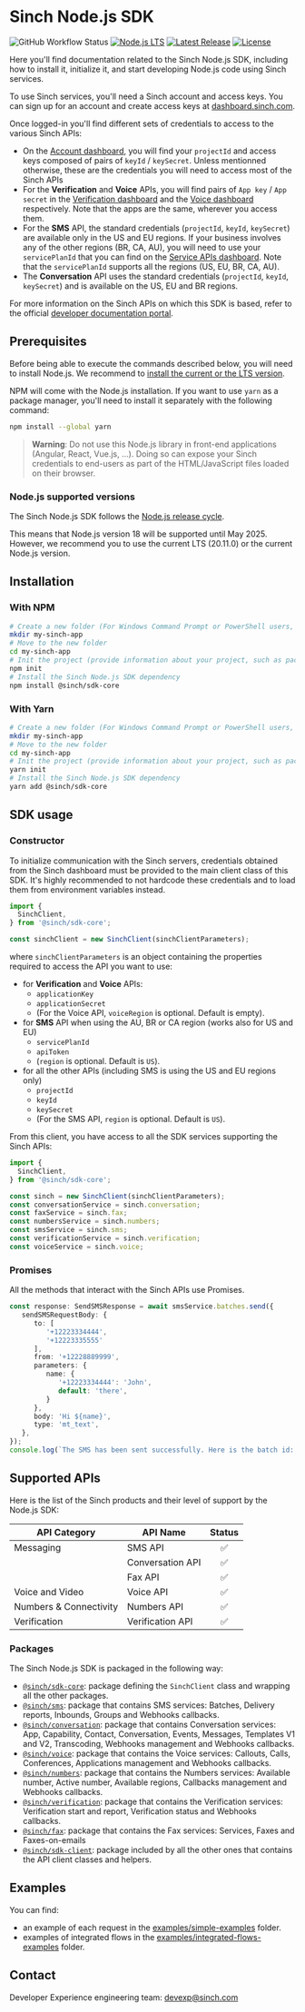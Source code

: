 # Sinch Node.js SDK

![GitHub Workflow Status](https://img.shields.io/github/actions/workflow/status/sinch/sinch-sdk-node/run-ci.yaml?branch=main)
[![Node.js LTS](https://img.shields.io/badge/Node.js-LTS%20supported-brightgreen)](https://nodejs.org/en/download/)
[![Latest Release](https://img.shields.io/npm/v/@sinch/sdk-core?label=%40sinch%2Fsdk-core&labelColor=FFC658)](https://www.npmjs.com/package/@sinch/sdk-core)
[![License](https://img.shields.io/badge/License-Apache_2.0-blue.svg)](https://github.com/sinch/sinch-sdk-node/blob/main/LICENSE)

Here you'll find documentation related to the Sinch Node.js SDK, including how to install it, initialize it, and start developing Node.js code using Sinch services.

To use Sinch services, you'll need a Sinch account and access keys. You can sign up for an account and create access keys at [dashboard.sinch.com](https://dashboard.sinch.com).

Once logged-in you'll find different sets of credentials to access to the various Sinch APIs:
 - On the [Account dashboard](https://dashboard.sinch.com/account/access-keys), you will find your `projectId` and access keys composed of pairs of `keyId` / `keySecret`. Unless mentionned otherwise, these are the credentials you will need to access most of the Sinch APIs
  - For the **Verification** and **Voice** APIs, you will find pairs of `App key` / `App secret` in the [Verification dashboard](https://dashboard.sinch.com/verification/apps) and the [Voice dashboard](https://dashboard.sinch.com/voice/apps) respectively. Note that the apps are the same, wherever you access them.
  - For the **SMS** API, the standard credentials (`projectId`, `keyId`, `keySecret`) are available only in the US and EU regions. If your business involves any of the other regions (BR, CA, AU), you will need to use your `servicePlanId` that you can find on the [Service APIs dashboard](https://dashboard.sinch.com/sms/api/services). Note that the `servicePlanId` supports all the regions (US, EU, BR, CA, AU).
  - The **Conversation** API uses the standard credentials (`projectId`, `keyId`, `keySecret`) and is available on the US, EU and BR regions.

For more information on the Sinch APIs on which this SDK is based, refer to the official [developer documentation portal](developers.sinch.com).

## Prerequisites

Before being able to execute the commands described below, you will need to install Node.js. We recommend to [install the current or the LTS version](https://nodejs.org/en).

NPM will come with the Node.js installation. If you want to use `yarn` as a package manager, you'll need to install it separately with the following command:
```bash
npm install --global yarn
```

> **Warning**:
> Do not use this Node.js library in front-end applications (Angular, React, Vue.js, ...). Doing so can expose your Sinch credentials to end-users as part of the HTML/JavaScript files loaded on their browser.

### Node.js supported versions

The Sinch Node.js SDK follows the [Node.js release cycle](https://nodejs.org/en/about/previous-releases). 

This means that Node.js version 18 will be supported until May 2025. However, we recommend you to use the current LTS (20.11.0) or the current Node.js version.

## Installation

### With NPM

```bash
# Create a new folder (For Windows Command Prompt or PowerShell users, replace 'mkdir' by 'md')
mkdir my-sinch-app
# Move to the new folder
cd my-sinch-app
# Init the project (provide information about your project, such as package name, version, description, ...)
npm init
# Install the Sinch Node.js SDK dependency
npm install @sinch/sdk-core
```

### With Yarn

```bash
# Create a new folder (For Windows Command Prompt or PowerShell users, replace 'mkdir' by 'md')
mkdir my-sinch-app
# Move to the new folder
cd my-sinch-app
# Init the project (provide information about your project, such as package name, version, description, ...)
yarn init
# Install the Sinch Node.js SDK dependency
yarn add @sinch/sdk-core
```

## SDK usage

### Constructor

To initialize communication with the Sinch servers, credentials obtained from the Sinch dashboard must be provided to the main client class of this SDK. It's highly recommended to not hardcode these credentials and to load them from environment variables instead.

```typescript
import {
  SinchClient,
} from '@sinch/sdk-core';

const sinchClient = new SinchClient(sinchClientParameters);
```
where `sinchClientParameters` is an object containing the properties required to access the API you want to use:
 - for **Verification** and **Voice** APIs:
   - `applicationKey`
   - `applicationSecret`
   - (For the Voice API, `voiceRegion` is optional. Default is empty).
 - for **SMS** API when using the AU, BR or CA region (works also for US and EU)
   - `servicePlanId`
   - `apiToken`
   - (`region` is optional. Default is `US`).
 - for all the other APIs (including SMS is using the US and EU regions only)
   - `projectId`
   - `keyId`
   - `keySecret`
   - (For the SMS API, `region` is optional. Default is `US`).

From this client, you have access to all the SDK services supporting the Sinch APIs:
```typescript
import {
  SinchClient,
} from '@sinch/sdk-core';

const sinch = new SinchClient(sinchClientParameters);
const conversationService = sinch.conversation;
const faxService = sinch.fax;
const numbersService = sinch.numbers;
const smsService = sinch.sms;
const verificationService = sinch.verification;
const voiceService = sinch.voice;
```

### Promises

All the methods that interact with the Sinch APIs use Promises.

```typescript
const response: SendSMSResponse = await smsService.batches.send({
   sendSMSRequestBody: {
      to: [
         '+12223334444',
         '+12223335555'
      ],
      from: '+12228889999',
      parameters: {
         name: {
            '+12223334444': 'John',
            default: 'there',
         }
      },
      body: 'Hi ${name}',
      type: 'mt_text',
   },
});
console.log(`The SMS has been sent successfully. Here is the batch id: ${response.id}`)
```

## Supported APIs

Here is the list of the Sinch products and their level of support by the Node.js SDK:

| API Category           | API Name         | Status |
|------------------------|------------------|:------:|
| Messaging              | SMS API          |   ✅    |
|                        | Conversation API |   ✅    |
|                        | Fax API          |   ✅    |
| Voice and Video        | Voice API        |   ✅    |
| Numbers & Connectivity | Numbers API      |   ✅    |
| Verification           | Verification API |   ✅    |

### Packages

The Sinch Node.js SDK is packaged in the following way:
 - [`@sinch/sdk-core`](./packages/sdk-core): package defining the `SinchClient` class and wrapping all the other packages.
 - [`@sinch/sms`](./packages/sms): package that contains SMS services: Batches, Delivery reports, Inbounds, Groups and Webhooks callbacks.
 - [`@sinch/conversation`](./packages/conversation): package that contains Conversation services: App, Capability, Contact, Conversation, Events, Messages, Templates V1 and V2, Transcoding, Webhooks management and Webhooks callbacks.
 - [`@sinch/voice`](./packages/voice): package that contains the Voice services: Callouts, Calls, Conferences, Applications management and Webhooks callbacks.
 - [`@sinch/numbers`](./packages/numbers): package that contains the Numbers services: Available number, Active number, Available regions, Callbacks management and Webhooks callbacks.
 - [`@sinch/verification`](./packages/verification): package that contains the Verification services: Verification start and report, Verification status and Webhooks callbacks.
 - [`@sinch/fax`](./packages/fax): package that contains the Fax services: Services, Faxes and Faxes-on-emails
 - [`@sinch/sdk-client`](./packages/sdk-client): package included by all the other ones that contains the API client classes and helpers.

## Examples

You can find:
 - an example of each request in the [examples/simple-examples](./examples/simple-examples) folder.
 - examples of integrated flows in the [examples/integrated-flows-examples](./examples/integrated-flows-examples) folder.

## Contact

Developer Experience engineering team: [devexp@sinch.com](mailto:devexp@sinch.com)
